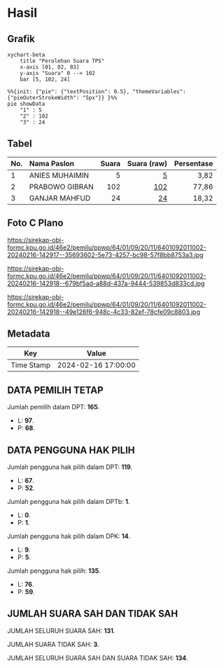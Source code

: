 # Hasil

## Grafik

```mermaid
xychart-beta
    title "Perolehan Suara TPS"
    x-axis [01, 02, 03]
    y-axis "Suara" 0 --> 102
    bar [5, 102, 24]
```

```mermaid
%%{init: {"pie": {"textPosition": 0.5}, "themeVariables": {"pieOuterStrokeWidth": "5px"}} }%%
pie showData
    "1" : 5
    "2" : 102
    "3" : 24
```

## Tabel

| No. | Nama Paslon    | Suara | Suara (raw) | Persentase |
|:--- |:-------------- | -----:| -----------:| ----------:|
| 1   | ANIES MUHAIMIN | 5     | [5][p-1]    | 3,82       |
| 2   | PRABOWO GIBRAN | 102   | [102][p-2]  | 77,86      |
| 3   | GANJAR MAHFUD  | 24    | [24][p-3]   | 18,32      |


[p-1]: https://github.com/gigit-pemilu/pemilu-2024-64-kalimantan-timur/blob/main/pilpres/hitung-suara/sub/64-kalimantan-timur/sub/01-paser/sub/09-batu-engau/sub/2011-bai-jaya/sub/002-tps/sub/paslon-1.txt
[p-2]: https://github.com/gigit-pemilu/pemilu-2024-64-kalimantan-timur/blob/main/pilpres/hitung-suara/sub/64-kalimantan-timur/sub/01-paser/sub/09-batu-engau/sub/2011-bai-jaya/sub/002-tps/sub/paslon-2.txt
[p-3]: https://github.com/gigit-pemilu/pemilu-2024-64-kalimantan-timur/blob/main/pilpres/hitung-suara/sub/64-kalimantan-timur/sub/01-paser/sub/09-batu-engau/sub/2011-bai-jaya/sub/002-tps/sub/paslon-3.txt

## Foto C Plano

https://sirekap-obj-formc.kpu.go.id/46e2/pemilu/ppwp/64/01/09/20/11/6401092011002-20240216-142917--35693602-5e73-4257-bc98-57f8bb8753a3.jpg

https://sirekap-obj-formc.kpu.go.id/46e2/pemilu/ppwp/64/01/09/20/11/6401092011002-20240216-142918--679bf5ad-a88d-437a-9444-539853d833cd.jpg

https://sirekap-obj-formc.kpu.go.id/46e2/pemilu/ppwp/64/01/09/20/11/6401092011002-20240216-142918--49e126f6-948c-4c33-82ef-78cfe09c8803.jpg


## Metadata

| Key        | Value               |
| ---------- | ------------------- |
| Time Stamp | 2024-02-16 17:00:00 |


## DATA PEMILIH TETAP

Jumlah pemilih dalam DPT: **165**.
 * L: **97**.
 * P: **68**.

## DATA PENGGUNA HAK PILIH

Jumlah pengguna hak pilih dalam DPT: **119**.
 * L: **67**.
 * P: **52**.

Jumlah pengguna hak pilih dalam DPTb: **1**.
 * L: **0**.
 * P: **1**.

Jumlah pengguna hak pilih dalam DPK: **14**.
 * L: **9**.
 * P: **5**.

Jumlah pengguna hak pilih: **135**.
 * L: **76**.
 * P: **59**.

## JUMLAH SUARA SAH DAN TIDAK SAH

JUMLAH SELURUH SUARA SAH: **131**.

JUMLAH SUARA TIDAK SAH: **3**.

JUMLAH SELURUH SUARA SAH DAN SUARA TIDAK SAH: **134**.



